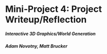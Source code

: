 # Mini-Project 4: Project Writeup/Reflection
##### Interactive 3D Graphics/World Generation
##### Adam Novotny, Matt Brucker
